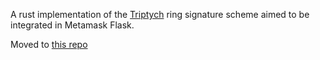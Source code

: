 A rust implementation of the
[Triptych](https://link.springer.com/chapter/10.1007/978-3-030-66172-4_22) ring
signature scheme aimed to be integrated in Metamask Flask.

Moved to [this repo](https://github.com/agoraxyz/guild-zk)
